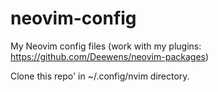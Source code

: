 # neovim-config
My Neovim config files (work with my plugins: https://github.com/Deewens/neovim-packages)

Clone this repo' in ~/.config/nvim directory.
